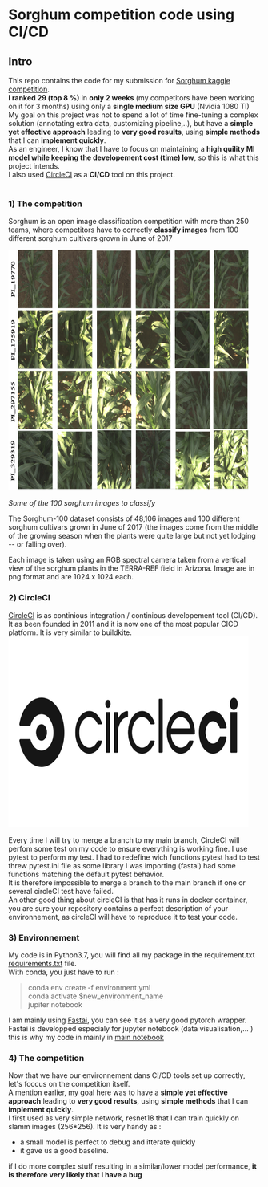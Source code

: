 # Sorghum competition code using CI/CD
## Intro


This repo contains the code for my submission for [Sorghum kaggle competition](https://www.kaggle.com/competitions/sorghum-id-fgvc-9 "Link to the sorghum image classification competition"). <br> 
**I ranked 29 (top 8 %)** in **only 2 weeks** (my competitors have been working on it for 3 months) using only a **single medium size GPU** (Nvidia 1080 TI) <br>
My goal on this project was not to spend a lot of time fine-tuning a complex solution (annotating extra data, customizing pipeline,..), but have a **simple yet effective approach** leading to **very good results**, using **simple methods** that I can **implement quickly**. <br>
As an engineer, I know that I have to focus on maintaining a **high quility Ml model while keeping the developement cost (time) low**, so this is what this project intends. <br>
I also used [CircleCI](https://circleci ) as a **CI/CD** tool on this project. <br><br>


### 1) The competition

Sorghum is an open image classification competition with more than 250 teams, where competitors have to correctly **classify images** from 100 different sorghum cultivars grown in June of 2017 

<a href="url"><img src="./markdown_images/kaggke_100.png" height="480" width="480"></a><br>

*Some of the 100 sorghum images to classify*

The Sorghum-100 dataset consists of 48,106 images and 100 different sorghum cultivars grown in June of 2017 (the images come from the middle of the growing season when the plants were quite large but not yet lodging -- or falling over).

Each image is taken using an RGB spectral camera taken from a vertical view of the sorghum plants in the TERRA-REF field in Arizona. Image are in png format and are 1024 x 1024 each. 


### 2) CircleCI

[CircleCI](https://circleci ) is as continious integration / continious developement tool (CI/CD). <br> It as been founded in 2011 and it is now one of the most popular CICD platform. It is very similar to buildkite. <br> 
<a href="url"><img src="./markdown_images/circleCI2.jpg" height="380" width="480"></a><br>

Every time I will try to merge a branch to my main branch, CircleCI will perfom some test on my code to ensure everything is working fine. 
I use pytest to perform my test. I had to redefine wich functions pytest had to test threw pytest.ini file as some library I was importing (fastai) had some functions matching the default pytest behavior. <br> 
It is therefore impossible to merge a branch to the main branch if one or several circleCI test have failed. <br>
An other good thing about circleCI is that has it runs in docker container, you are sure your repository contains a perfect description of your environnement, as circleCI will have to reproduce it to test your code. 

### 3) Environnement

My code is in Python3.7, you will find all my package in the requirement.txt [requirements.txt](requirements.txt) file. <br>
With conda, you just have to run : 
 > conda env create -f environment.yml <br>
 > conda activate $new_environment_name <br>
 > jupiter notebook <br>

 I am mainly using [Fastai](https://docs.fast.ai/), you can see it as a very good pytorch wrapper. <br>
 Fastai is developped especialy for jupyter notebook (data visualisation,... ) this is why my code in mainly in [main notebook](main_notebook.ipynb)

 ### 4) The competition

Now that we have our environnement dans CI/CD tools set up correctly, let's foccus on the competition itself. <br>
A mention earlier, my goal here was to have a **simple yet effective approach** leading to **very good results**, using **simple methods** that I can **implement quickly**. <br>
I first used as very simple network, resnet18 that I can train quickly on slamm images (256*256). It is very handy as : 
- a small model is perfect to debug and itterate quickly
- it gave us a good baseline. 

if I do more complex stuff resulting in a similar/lower model performance, **it is therefore very likely that I have a bug**

